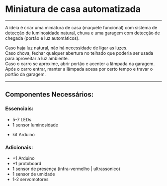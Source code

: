 
# Miniatura de casa automatizada

_________________________________

A ideia é criar uma miniatura de casa (maquete funcional) com sistema de detecção de luminosidade natural, chuva e uma garagem com detecção de chegada (portão e luz automáticos).  

Caso haja luz natural, não há necessidade de ligar as luzes.  
Caso chova, fechar qualquer abertura no telhado que poderia ser usada para aproveitar a luz ambiente.  
Caso o carro se aproxime, abrir portão e acenter a lâmpada da garagem. Após o carro entrar, manter a lâmpada acesa por certo tempo e travar o portão da garagem.  
_________________________________

## Componentes Necessários:

### Essenciais:
- 5-7 LEDs  
- 1 sensor luminosidade  
* kit Arduino  

### Adicionais:
- +1 Arduino
- +1 protoboard
- 1 sensor de presença (infra-vermelho | ultrassonico)
- 1 sensor de umidade
- 1-2 servomotores


